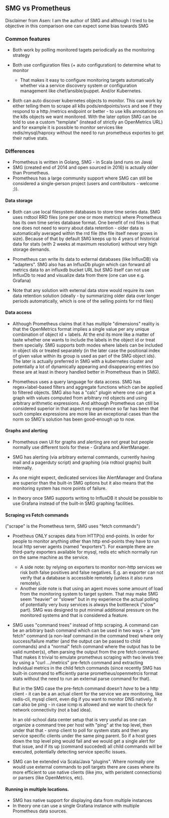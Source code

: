 
## SMG vs Prometheus

Disclaimer from Asen: I am the author of SMG and although I tried to be
objective in this comparison one can expect some bias towards SMG

### Common features

* Both work by polling monitored tagets periodically as the monitoring 
strategy

* Both use configuration files (+ auto configuration) to determine what to 
monitor
    * That makes it easy to configure monitoring targets automatically whether 
via a service discovery system or configuration management like 
chef/ansible/puppet. And/or Kubernetes.

* Both can auto discover kubernetes objects to monitor. This can work by
  either telling them to scrape all k8s pods/endpoints/svcs and see if
  they respond to a http /metrics endpoint or better - to use k8s annotations
  on the k8s objects we want monitored. With the later option SMG can be told
  to use a custom "template" (instead of strictly an OpenMetrics URL) and for
  example it is possible to monitor services like redis/mysql/haproxy without
  the need to run prometheus exportes to get their native stats.

### Differences

* Prometheus is written in Golang, SMG - in Scala (and runs on Java)
* SMG (created end of 2014 and open sourced in 2016) is actually older than 
Prometheus.
* Prometheus has a large community support where SMG can still be considered 
a single-person project (users and contributors - welcome ;)).

#### Data storage

* Both can use local filesystem databases to store time series data. SMG 
uses rrdtool RRD files (one per one or more metrics) where Prometheus has 
its own time series database format. One benefit of rrd files is that one 
does not need to worry about data retention - older data is automatically 
averaged within the rrd file (the file itself never grows in size). Because 
of that by default SMG keeps up to 4 years of historical data for stats 
(with 2 weeks at maximum resolution) without very high storage demands.

* Prometheus can write its data to external databases (like InfluxDB) via 
"adapters". SMG also has an InfluxDb plugin which can forward all metrics data
to an influxdb bucket URL but SMG itself can not use InfluxDb to read and visualize
data from there (one can use e.g. Grafana) 

* Note that any solution with external data store would require its own 
data retention solution (ideally - by summarizing older data over longer 
periods automatically, which is one of the selling points for rrd files)   

#### Data access

* Although Prometheus claims that it has multiple "dimensions" reality is 
that the OpenMetrics format implies a single value per any unique combination 
of object id + labels. At the end its more like a matter of taste whether 
one wants to include the labels in the object id or treat them specially. 
SMG supports both modes where labels can be included in object ids or 
treated separately (in the later case the positional index of given value 
within its group is used as part of the SMG object ids). The later is 
actually preferred in SMG with a kubernetes cluster and potentially a lot 
of dynamically appearing and disappearing entries (so these are at least in 
theory handled better in Prometheus than in SMG).

* Prometheus uses a query language for data access. SMG has 
regex+label-based filters and aggregate functions which can be applied to 
filtered objects. SMG also has a "calc" plugin where one can get a graph 
with values computed from arbitrary rrd objects and using arbitrary 
arithmetic expressions. And although Prometheus can ctill be considered 
superior in that aspect my experience so far has been that such complex 
expressions are more like an exceptional cases than the norm so SMG's 
solution has been good-enough up to now.


#### Graphs and alerting

* Prometheus own UI for graphs and alerting are not great but people 
normally use different tools for these - Grafana and AlertManager.

* SMG has alerting (via arbitrary external commands, currently having 
mail and a pagerduty script) and graphing (via rrdtool graphs) built 
internally.

* As one might expect, dedicated services like AlertManager and Grafana 
are superior than the built-in SMG options but it also means that the 
monitoring system has more points of failure.

* In theory once SMG supports writing to InfluxDB it should be possible 
to use Grafana instead of the built-in SMG graphing facilities.


#### Scraping vs Fetch commands

("scrape" is the Prometheus term, SMG uses "fetch commands")

* Proetheus ONLY scrapes data from HTTP(s) end-points. In order for people 
to monitor anything other than http end-points they have to run local http 
server agents (named "exporters"). For example there are third-party 
exporters available for mysql, redis etc which normally run on the same 
machine as the service.

    * A side note: by relying on exporters to monitor non-http services we 
    risk both false positives and false negatives. E.g. an exporter can not 
    verify that a database is accessible remotely (unless it also runs 
    remotely).
    * Another side note is that using an agent moves some amount of load 
    from the monitoring system to target system. That may make SMG seem 
    "heavier" or "slower" but in my experience the actual polling of 
    potentially very busy services is always the bottleneck ("slow" part). 
    SMG was designed to put minimal additional pressure on the monitored 
    systems and that is considered a feature.

* SMG uses "command trees" instead of http scraping. A command can be an 
arbitrary bash command which can be used in two ways - a "pre fetch" 
command (a non-leaf command in the command tree) where only success/failure 
matter (and the output can be passed to child commands) and a "normal" 
fetch command where the output has to be valid number(s), often parsing 
the output from the pre fetch command. That makes it trivial to emulate 
prometheus scraping with two levels tree by using a "curl .../metrics" 
pre-fetch command and extracting individual metrics in the child fetch 
commands (since recently SMG has built-in command to efficiently parse 
prometheus/openmetrcis format stats without the need to run an external 
parse command for that).

    But in the SMG case the pre-fetch command doesn't *have* to be a http 
    client - it can be a an actual client for the service we are monitoring, 
    like redis-cli, mysql client, even dig if you want to monitor DNS 
    natively. It can also be ping - in case icmp is allowed and we want 
    to check for network connectivity (not a bad idea).  

    In an old-school data center setup that is very useful as one can 
    organize a command tree per host with "ping" at the top level, then 
    under that that - snmp client to poll for system stats and then any 
    service specific clients under the same ping parent. So if a host goes 
    down the top level ping would fail and we would get a single alert for 
    that issue, and if its up (command succeded) all child commands will 
    be executed, potentially detecting service specific issues.  

* SMG can be extended via Scala/Java "plugins". Where normally one would 
use external commands to poll targets there are cases where its more 
efficient to use native clients (like jmx, with peristent connections) 
or parsers (like OpenMetrics, etc). 

#### Running in multiple locations.

* SMG has native support for displaying data from multiple instances
* In theory one can use a single Grafana instance with multiple Prometheus 
data sources.


